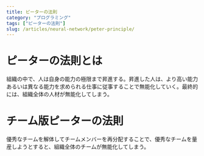 ```yaml
---
title: ピーターの法則
category: "プログラミング"
tags: ["ピーターの法則"]
slug: /articles/neural-network/peter-principle/
---
```



# ピーターの法則とは
組織の中で、人は自身の能力の極限まで昇進する。昇進した人は、より高い能力あるいは異なる能力を求められる仕事に従事することで無能化していく。最終的には、組織全体の人材が無能化してしまう。

# チーム版ピーターの法則
優秀なチームを解体してチームメンバーを再分配することで、優秀なチームを量産しようとすると、組織全体のチームが無能化してしまう。